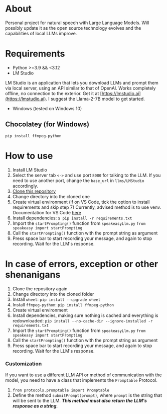 # About

Personal project for natural speech with Large Language Models. Will possibly update it as the open source technology evolves and the capabilities of local LLMs improve.

# Requirements
- Python >=3.9 && <3.12
- LM Studio

LM Studio is an application that lets you download LLMs and prompt them via local server, using an API similar to that of OpenAI. Works completely offline, no connection to the exterior. Get it at [https://lmstudio.ai](https://lmstudio.ai). I suggest the Llama-2-7B model to get started.

- Windows (tested on Windows 10)

## Chocolatey (for Windows)

`pip install ffmpeg-python`

# How to use

1. Install LM Studio
2. Select the server tab `<->` and use port `8080` for talking to the LLM. If you need to use another port, change the `base_url` in `llms/LMStudio` accordingly.
3. [Clone this repository](https://docs.github.com/en/repositories/creating-and-managing-repositories/cloning-a-repository)
4. Change directory into the cloned one
5. Create virtual environment (if on VS Code, tick the option to install requirements and skip step 7)
    Currently, advised method is to use venv. Documentation for VS Code [here](https://code.visualstudio.com/docs/python/environments)
7. Install dependencies: `$ pip install -r requirements.txt`
8. Import the `startPrompting()` function from `speakeasyLlm.py`
    `from speakeasy import startPrompting`
9. Call the `startPrompting()` function with the prompt string as argument
10. Press space bar to start recording your message, and again to stop recording. Wait for the LLM's response.

# In case of errors, exception or other shenanigans

1. Clone the repository again
2. Change directory into the cloned folder
3. Install `wheel`: `pip install --upgrade wheel`
4. Install `ffmpeg-python`: `pip install ffmpeg-python`
5. Create virtual environment
6. Install dependencies, making sure nothing is cached and everything is redownloaded: `pip install --no-cache-dir --ignore-installed -r requirements.txt`
7. Import the `startPrompting()` function from `speakeasyLlm.py`
    `from speakeasy import startPrompting`
8. Call the `startPrompting()` function with the prompt string as argument
9. Press space bar to start recording your message, and again to stop recording. Wait for the LLM's response.

### Customization

If you want to use a different LLM API or method of communication with the model, you need to have a class that implements the `Promptable` Protocol.

1. `from protocols.promptable import Promptable`
2. Define the method `submitPrompt(prompt)`, where `prompt` is the string that will be sent to the LLM. ***This method must also return the LLM's response as a string.***
